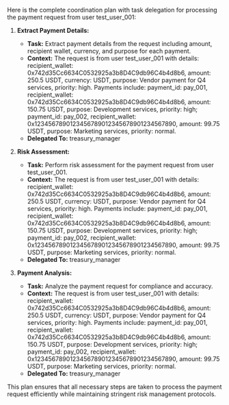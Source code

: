 Here is the complete coordination plan with task delegation for processing the payment request from user test_user_001:

1. **Extract Payment Details:**
   - **Task:** Extract payment details from the request including amount, recipient wallet, currency, and purpose for each payment.
   - **Context:** The request is from user test_user_001 with details: recipient_wallet: 0x742d35Cc6634C0532925a3b8D4C9db96C4b4d8b6, amount: 250.5 USDT, currency: USDT, purpose: Vendor payment for Q4 services, priority: high. Payments include: payment_id: pay_001, recipient_wallet: 0x742d35Cc6634C0532925a3b8D4C9db96C4b4d8b6, amount: 150.75 USDT, purpose: Development services, priority: high; payment_id: pay_002, recipient_wallet: 0x1234567890123456789012345678901234567890, amount: 99.75 USDT, purpose: Marketing services, priority: normal.
   - **Delegated To:** treasury_manager

2. **Risk Assessment:**
   - **Task:** Perform risk assessment for the payment request from user test_user_001.
   - **Context:** The request is from user test_user_001 with details: recipient_wallet: 0x742d35Cc6634C0532925a3b8D4C9db96C4b4d8b6, amount: 250.5 USDT, currency: USDT, purpose: Vendor payment for Q4 services, priority: high. Payments include: payment_id: pay_001, recipient_wallet: 0x742d35Cc6634C0532925a3b8D4C9db96C4b4d8b6, amount: 150.75 USDT, purpose: Development services, priority: high; payment_id: pay_002, recipient_wallet: 0x1234567890123456789012345678901234567890, amount: 99.75 USDT, purpose: Marketing services, priority: normal.
   - **Delegated To:** treasury_manager

3. **Payment Analysis:**
   - **Task:** Analyze the payment request for compliance and accuracy.
   - **Context:** The request is from user test_user_001 with details: recipient_wallet: 0x742d35Cc6634C0532925a3b8D4C9db96C4b4d8b6, amount: 250.5 USDT, currency: USDT, purpose: Vendor payment for Q4 services, priority: high. Payments include: payment_id: pay_001, recipient_wallet: 0x742d35Cc6634C0532925a3b8D4C9db96C4b4d8b6, amount: 150.75 USDT, purpose: Development services, priority: high; payment_id: pay_002, recipient_wallet: 0x1234567890123456789012345678901234567890, amount: 99.75 USDT, purpose: Marketing services, priority: normal.
   - **Delegated To:** treasury_manager

This plan ensures that all necessary steps are taken to process the payment request efficiently while maintaining stringent risk management protocols.